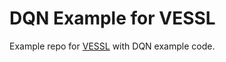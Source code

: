 # DQN Example for VESSL

Example repo for [VESSL](https://vessl.ai/?landing=true) with DQN example code.
